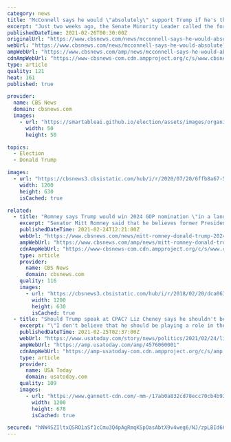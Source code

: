 ```yaml
---
category: news
title: "McConnell says he would \"absolutely\" support Trump if he's the 2024 GOP nominee"
excerpt: "Just two weeks ago, the Senate Minority Leader called the former president \"practically and morally responsible for provoking the events\" of January 6."
publishedDateTime: 2021-02-26T00:30:00Z
originalUrl: "https://www.cbsnews.com/news/mcconnell-says-he-would-absolutely-support-trump-if-hes-the-2024-gop-nominee/"
webUrl: "https://www.cbsnews.com/news/mcconnell-says-he-would-absolutely-support-trump-if-hes-the-2024-gop-nominee/"
ampWebUrl: "https://www.cbsnews.com/amp/news/mcconnell-says-he-would-absolutely-support-trump-if-hes-the-2024-gop-nominee/"
cdnAmpWebUrl: "https://www-cbsnews-com.cdn.ampproject.org/c/s/www.cbsnews.com/amp/news/mcconnell-says-he-would-absolutely-support-trump-if-hes-the-2024-gop-nominee/"
type: article
quality: 121
heat: 161
published: true

provider:
  name: CBS News
  domain: cbsnews.com
  images:
    - url: "https://smartableai.github.io/election/assets/images/organizations/cbsnews.com-50x50.jpg"
      width: 50
      height: 50

topics:
  - Election
  - Donald Trump

images:
  - url: "https://cbsnews3.cbsistatic.com/hub/i/r/2020/07/20/6ffb8a67-5134-46d7-9ec4-0d3c7ddd44cf/thumbnail/1200x630/b7afdd3f1d6d7db65539b5c680dc11a7/gettyimages-1257244765.jpg"
    width: 1200
    height: 630
    isCached: true

related:
  - title: "Romney says Trump would win 2024 GOP nomination \"in a landslide\" if he ran for president"
    excerpt: "Senator Mitt Romney said that he believes former President Donald Trump would win the Republican presidential nomination if he ran for office in 2024. \"He has by far the largest voice and a big impact in my party,"
    publishedDateTime: 2021-02-24T12:21:00Z
    webUrl: "https://www.cbsnews.com/news/mitt-romney-donald-trump-2024-gop-presidential-nomination-future-republican-party/"
    ampWebUrl: "https://www.cbsnews.com/amp/news/mitt-romney-donald-trump-2024-gop-presidential-nomination-future-republican-party/"
    cdnAmpWebUrl: "https://www-cbsnews-com.cdn.ampproject.org/c/s/www.cbsnews.com/amp/news/mitt-romney-donald-trump-2024-gop-presidential-nomination-future-republican-party/"
    type: article
    provider:
      name: CBS News
      domain: cbsnews.com
    quality: 116
    images:
      - url: "https://cbsnews3.cbsistatic.com/hub/i/r/2018/02/20/dca06304-522b-4482-9166-317a5a46711f/thumbnail/1200x630g2/6f3546d61ad4b98f6ecdc039c506721f/ap-399758590509.jpg"
        width: 1200
        height: 630
        isCached: true
  - title: "Should Trump speak at CPAC? Liz Cheney says he shouldn't be part of the GOP's future; McCarthy says yes"
    excerpt: "\"I don't believe that he should be playing a role in the future of the party or the country,\" Cheney said of the former president."
    publishedDateTime: 2021-02-25T02:37:00Z
    webUrl: "https://www.usatoday.com/story/news/politics/2021/02/24/liz-cheney-donald-trump-shouldnt-part-republicans-future/4576060001/"
    ampWebUrl: "https://amp.usatoday.com/amp/4576060001"
    cdnAmpWebUrl: "https://amp-usatoday-com.cdn.ampproject.org/c/s/amp.usatoday.com/amp/4576060001"
    type: article
    provider:
      name: USA Today
      domain: usatoday.com
    quality: 109
    images:
      - url: "https://www.gannett-cdn.com/-mm-/17ab0a832cd78ecc70cb4b93786a0d088066895f/c=0-292-5465-3380/local/-/media/2018/07/17/USATODAY/USATODAY/636674189159039396-AP-17086712547630.jpg?auto=webp&format=pjpg&width=1200"
        width: 1200
        height: 678
        isCached: true

secured: "hNW4SZIltxQSRO1aSf1cCmu3Q4pAgRmqKSpOasAbtX9v4weg6/NJ/zpLBId66DbKg+WU1zcFaPZEo/NQg7y2nCnWQVnxHBYBB/clb4UHpmx/sCm2chsKkBxl7qFgEd0ddKIyS1dfEjJOcnovsvPI9Q25wrL5fYAYHPR+Su1RcFagkkL/z/jgOhMZ4zR60wHIgv6nxadMYKmWxH0cPh6wDVsM1iBkxQ4bfNDTKYR4q8j3ULVc0xjvuxyC2mEI7mqC+yiupHBuj2Q6FuihQXrapRm56pmHvSlKE/kjZGvCZFhV4CxmvrLvUIDd53B5lLv5+A4gX2CmA7SJW3k4EX9LAGm0weIHOy4rZZ81EEbsYMw=;JyQavs1BqP7qb3qROVcTCg=="
---
```


